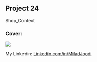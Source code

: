 ## Project 24
Shop_Context
   
### Cover:
![](https://s30.picofile.com/file/8470377968/shop_context.jpg)

My Linkedin: [Linkedin.com/in/MiladJoodi](https://www.linkedin.com/in/MiladJoodi/)  
